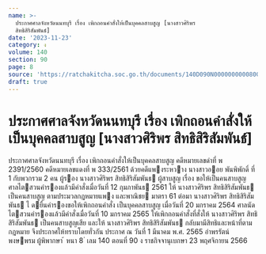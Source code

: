 ```yaml
---
name: >-
  ประกาศศาลจังหวัดนนทบุรี เรื่อง เพิกถอนคำสั่งให้เป็นบุคคลสาบสูญ [นางสาวศิริพร
  สิทธิสิริสัมพันธ์]
date: '2023-11-23'
category: ง
volume: 140
section: 90
page: 8
source: 'https://ratchakitcha.soc.go.th/documents/140D090N0000000000800.pdf'
draft: true
---
```


# ประกาศศาลจังหวัดนนทบุรี เรื่อง เพิกถอนคำสั่งให้เป็นบุคคลสาบสูญ [นางสาวศิริพร สิทธิสิริสัมพันธ์]

ประกาศศาลจังหวัดนนทบุรี เรื่อง เพิกถอนคําสั่งให้เป็นบุคคลสาบสูญ คดีหมายเลขดําที่ พ 2391/2560 คดีหมายเลขแดงที่ พ 333/2561 ด้วยคดีแพงระหวาง นางสาวออย พันพิพักดิ์ ที่ 1 กับพวกรวม 2 คน ผู้รอง นางสาวศิริพร สิทธิสิริสัมพันธ ผู้สาบสูญ เรื่อง ขอให้เป็นคนสาบสูญ ศาลไตสวนคํารองแล้วมีคําสั่งเมื่อวันที่ 12 กุมภาพันธ 2561 ให้ นางสาวศิริพร สิทธิสิริสัมพันธ เป็นคนสาบสูญ ตามประมวลกฎหมายแพง และพาณิชย มาตรา 61 ต่อมา นางสาวศิริพร สิทธิสิริสัมพันธ ไ ดยื่นคํารองขอให้เพิกถอนคําสั่ง เป็นบุคคลสาบสูญ เมื่อวันที่ 20 มกราคม 2564 ศาลนัดไตสวนคํารองแล้วมีคําสั่งเมื่อวันที่ 10 มกราคม 2565 ให้เพิกถอนคําสั่งที่สั่งให้ นางสาวศิริพร สิทธิสิริสัมพันธ เป็นคนสาบสูญเสีย และให้ นางสาวศิริพร สิทธิสิริสัมพันธ กลับมามีสิทธิและหน้าที่ตามกฎหมาย จึงประกาศให้ทราบโดยทั่วกัน ประกาศ ณ วันที่ 1 มีนาคม พ.ศ. 2565 อําพรรัตน์ พงษพรม ผู้พิพากษา ้ หนา 8 ่ เลม 140 ตอนที่ 90 ง ราชกิจจานุเบกษา 23 พฤศจิกายน 2566
